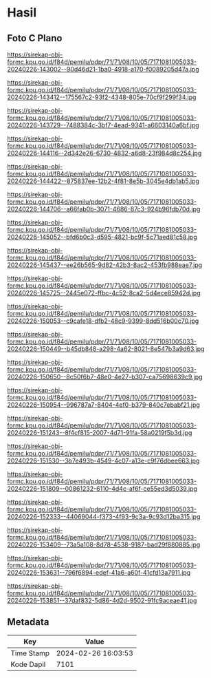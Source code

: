 # Hasil

## Foto C Plano

https://sirekap-obj-formc.kpu.go.id/f84d/pemilu/pdpr/71/71/08/10/05/7171081005033-20240226-143002--90d46d21-1ba0-4918-a170-f0089205d47a.jpg

https://sirekap-obj-formc.kpu.go.id/f84d/pemilu/pdpr/71/71/08/10/05/7171081005033-20240226-143412--175567c2-93f2-4348-805e-70cf9f299f34.jpg

https://sirekap-obj-formc.kpu.go.id/f84d/pemilu/pdpr/71/71/08/10/05/7171081005033-20240226-143729--7488384c-3bf7-4ead-9341-a6603140a6bf.jpg

https://sirekap-obj-formc.kpu.go.id/f84d/pemilu/pdpr/71/71/08/10/05/7171081005033-20240226-144116--2d342e26-6730-4832-a6d8-23f984d8c254.jpg

https://sirekap-obj-formc.kpu.go.id/f84d/pemilu/pdpr/71/71/08/10/05/7171081005033-20240226-144422--875837ee-12b2-4f81-8e5b-3045e4db1ab5.jpg

https://sirekap-obj-formc.kpu.go.id/f84d/pemilu/pdpr/71/71/08/10/05/7171081005033-20240226-144706--a66fab0b-3071-4686-87c3-924b96fdb70d.jpg

https://sirekap-obj-formc.kpu.go.id/f84d/pemilu/pdpr/71/71/08/10/05/7171081005033-20240226-145052--bfd6b0c3-d595-4821-bc9f-5c71aed81c58.jpg

https://sirekap-obj-formc.kpu.go.id/f84d/pemilu/pdpr/71/71/08/10/05/7171081005033-20240226-145437--ee26b565-9d82-42b3-8ac2-453fb988eae7.jpg

https://sirekap-obj-formc.kpu.go.id/f84d/pemilu/pdpr/71/71/08/10/05/7171081005033-20240226-145725--2445e072-ffbc-4c52-8ca2-5d4ece85942d.jpg

https://sirekap-obj-formc.kpu.go.id/f84d/pemilu/pdpr/71/71/08/10/05/7171081005033-20240226-150053--c9cafe18-dfb2-48c9-9399-8dd516b00c70.jpg

https://sirekap-obj-formc.kpu.go.id/f84d/pemilu/pdpr/71/71/08/10/05/7171081005033-20240226-150449--b45db848-a298-4a62-8021-8e547b3a9d63.jpg

https://sirekap-obj-formc.kpu.go.id/f84d/pemilu/pdpr/71/71/08/10/05/7171081005033-20240226-150650--8c50f6b7-48e0-4e27-b307-ca75698639c9.jpg

https://sirekap-obj-formc.kpu.go.id/f84d/pemilu/pdpr/71/71/08/10/05/7171081005033-20240226-150954--996787a7-8404-4ef0-b379-840c7ebabf21.jpg

https://sirekap-obj-formc.kpu.go.id/f84d/pemilu/pdpr/71/71/08/10/05/7171081005033-20240226-151243--8f4cf815-2007-4d71-91fa-58a0219f5b3d.jpg

https://sirekap-obj-formc.kpu.go.id/f84d/pemilu/pdpr/71/71/08/10/05/7171081005033-20240226-151530--3b7e493b-4549-4c07-a13e-c9f76dbee663.jpg

https://sirekap-obj-formc.kpu.go.id/f84d/pemilu/pdpr/71/71/08/10/05/7171081005033-20240226-151809--00861232-6110-4d4c-af6f-ce55ed3d5039.jpg

https://sirekap-obj-formc.kpu.go.id/f84d/pemilu/pdpr/71/71/08/10/05/7171081005033-20240226-152333--44069044-f373-4f93-9c3a-9c93d12ba315.jpg

https://sirekap-obj-formc.kpu.go.id/f84d/pemilu/pdpr/71/71/08/10/05/7171081005033-20240226-153409--73a5a108-8d78-4538-9187-bad29f880885.jpg

https://sirekap-obj-formc.kpu.go.id/f84d/pemilu/pdpr/71/71/08/10/05/7171081005033-20240226-153631--796f6894-edef-41a6-a60f-41cfd13a7911.jpg

https://sirekap-obj-formc.kpu.go.id/f84d/pemilu/pdpr/71/71/08/10/05/7171081005033-20240226-153851--37daf832-5d86-4d2d-9502-91fc9aceae41.jpg


## Metadata

| Key        | Value               |
| ---------- | ------------------- |
| Time Stamp | 2024-02-26 16:03:53 |
| Kode Dapil | 7101                |



